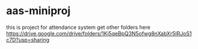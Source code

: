 # aas-miniproj
this is project for attendance system
get other folders here 
https://drive.google.com/drive/folders/1Kj5qeBpQ3N5ofwg8nXabXr5IRJoS1c7D?usp=sharing
